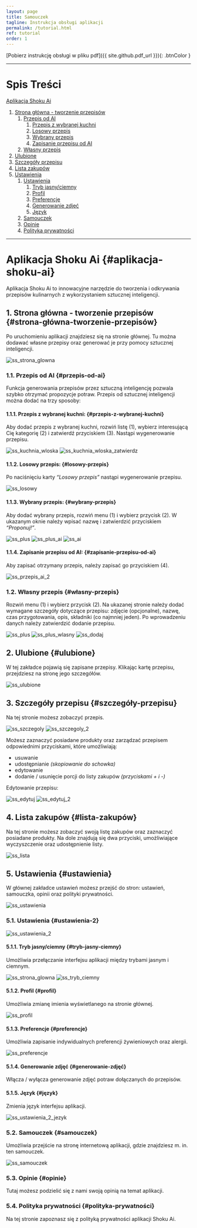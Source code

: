 ```yaml
---
layout: page
title: Samouczek
tagline: Instrukcja obsługi aplikacji
permalink: /tutorial.html
ref: tutorial
order: 1
---
```


[Pobierz instrukcję obsługi w pliku pdf]({{ site.github.pdf_url }}){: .btnColor }

* * *

# Spis Treści

[Aplikacja Shoku Ai](#aplikacja-shoku-ai)  
1. [Strona główna - tworzenie przepisów](#strona-główna-tworzenie-przepisów)  
    1. [Przepis od AI](#przepis-od-ai)  
        1. [Przepis z wybranej kuchni](#przepis-z-wybranej-kuchni)  
        2. [Losowy przepis](#losowy-przepis)  
        3. [Wybrany przepis](#wybrany-przepis)  
        4. [Zapisanie przepisu od AI](#zapisanie-przepisu-od-ai)  
    2. [Własny przepis](#własny-przepis)  
2. [Ulubione](#ulubione)  
3. [Szczegóły przepisu](#szczegóły-przepisu)  
4. [Lista zakupów](#lista-zakupów)  
5. [Ustawienia](#ustawienia)
    1. [Ustawienia](#ustawienia-2)
        1. [Tryb jasny/ciemny](#tryb-jasny-ciemny)  
        2. [Profil](#profil)  
        3. [Preferencje](#preferencje)  
        4. [Generowanie zdjęć](#generowanie-zdjęć)  
        5. [Język](#język)  
    2. [Samouczek](#samouczek) 
    3. [Opinie](#opinie)
    4. [Polityka prywatności](#polityka-prywatności) 

* * *

# Aplikacja Shoku Ai {#aplikacja-shoku-ai}
Aplikacja Shoku Ai to innowacyjne narzędzie do tworzenia i odkrywania przepisów kulinarnych z wykorzystaniem sztucznej inteligencji.

## 1. Strona główna - tworzenie przepisów {#strona-główna-tworzenie-przepisów}
Po uruchomieniu aplikacji znajdziesz się na stronie głównej. Tu można dodawać własne przepisy oraz
generować je przy pomocy sztucznej inteligencji.

![ss_strona_glowna](/assets/images/ss_strona_glowna2.jpg)

### 1.1. Przepis od AI {#przepis-od-ai}
Funkcja generowania przepisów przez sztuczną inteligencję pozwala szybko otrzymać propozycje potraw. Przepis od sztucznej inteligencji można dodać na trzy sposoby:

#### 1.1.1. Przepis z wybranej kuchni: {#przepis-z-wybranej-kuchni}
Aby dodać przepis z wybranej kuchni, rozwiń listę (1), wybierz interesującą Cię kategorię (2) i zatwierdź przyciskiem (3). Nastąpi wygenerowanie przepisu.

![ss_kuchnia_wloska](/assets/images/ss_kuchnia_wloska.jpg)
![ss_kuchnia_wloska_zatwierdz](/assets/images/ss_kuchnia_wloska_zatwierdz.jpg)

#### 1.1.2. Losowy przepis: {#losowy-przepis}
Po naciśnięciu karty _“Losowy przepis”_ nastąpi wygenerowanie przepisu.

![ss_losowy](/assets/images/ss_losowy.jpg)

#### 1.1.3. Wybrany przepis: {#wybrany-przepis}
Aby dodać wybrany przepis, rozwiń menu (1) i wybierz przycisk (2). W ukazanym oknie należy wpisać nazwę i zatwierdzić przyciskiem _“Proponuj!”_.

![ss_plus](/assets/images/ss_plus.jpg)
![ss_plus_ai](/assets/images/ss_plus_ai.jpg)
![ss_ai](/assets/images/ss_ai.jpg)

#### 1.1.4. Zapisanie przepisu od AI: {#zapisanie-przepisu-od-ai}
Aby zapisać otrzymany przepis, należy zapisać go przyciskiem (4).

![ss_przepis_ai_2](/assets/images/ss_przepis_ai_2.jpg)

### 1.2. Własny przepis {#własny-przepis}
Rozwiń menu (1) i wybierz przycisk (2). Na ukazanej stronie należy dodać wymagane szczegóły dotyczące przepisu: zdjęcie (opcjonalne), nazwę, czas przygotowania, opis, składniki (co najmniej jeden). Po wprowadzeniu danych należy zatwierdzić dodanie przepisu. 

![ss_plus](/assets/images/ss_plus.jpg)
![ss_plus_wlasny](/assets/images/ss_plus_wlasny.jpg)
![ss_dodaj](/assets/images/ss_dodaj.jpg)

## 2. Ulubione {#ulubione}
W tej zakładce pojawią się zapisane przepisy. Klikając kartę przepisu, przejdziesz na stronę jego szczegółów.

![ss_ulubione](/assets/images/ss_ulubione.jpg)

## 3. Szczegóły przepisu {#szczegóły-przepisu}
Na tej stronie możesz zobaczyć przepis.

![ss_szczegoly](/assets/images/ss_szczegoly.jpg)
![ss_szczegoly_2](/assets/images/ss_szczegoly_2.jpg)

Możesz zaznaczyć posiadane produkty oraz zarządzać
przepisem odpowiednimi przyciskami, które umożliwiają:
- usuwanie
- udostępnianie _(skopiowanie do schowka)_
- edytowanie
- dodanie / usunięcie porcji do listy zakupów _(przyciskami + i -)_

Edytowanie przepisu:

![ss_edytuj](/assets/images/ss_edytuj.jpg)
![ss_edytuj_2](/assets/images/ss_edytuj_2.jpg)

## 4. Lista zakupów {#lista-zakupów}
Na tej stronie możesz zobaczyć swoją listę zakupów oraz zaznaczyć posiadane produkty. Na dole znajdują się dwa przyciski, umożliwiające wyczyszczenie oraz udostępnienie listy.

![ss_lista](/assets/images/ss_lista.jpg)

## 5. Ustawienia {#ustawienia}
W głównej zakładce ustawień możesz przejść do stron: ustawień, samouczka, opinii oraz polityki prywatności.

![ss_ustawienia](/assets/images/ss_ustawienia.jpg)

### 5.1. Ustawienia {#ustawienia-2}

![ss_ustawienia_2](/assets/images/ss_ustawienia_2.jpg)

#### 5.1.1. Tryb jasny/ciemny {#tryb-jasny-ciemny}
Umożliwia przełączanie interfejsu aplikacji między trybami jasnym i ciemnym.

![ss_strona_glowna](/assets/images/ss_strona_glowna.jpg)
![ss_tryb_ciemny](/assets/images/ss_tryb_ciemny.jpg)

#### 5.1.2. Profil {#profil}
Umożliwia zmianę imienia wyświetlanego na stronie głównej.

![ss_profil](/assets/images/ss_profil.jpg)

#### 5.1.3. Preferencje {#preferencje}
Umożliwia zapisanie indywidualnych preferencji żywieniowych oraz alergii.

![ss_preferencje](/assets/images/ss_preferencje.jpg)

#### 5.1.4. Generowanie zdjęć {#generowanie-zdjęć}
Włącza / wyłącza generowanie zdjęć potraw dołączanych do przepisów.

#### 5.1.5. Język {#język}
Zmienia język interfejsu aplikacji.

![ss_ustawienia_2_jezyk](/assets/images/ss_ustawienia_2_jezyk.jpg)

### 5.2. Samouczek {#samouczek}
Umożliwia przejście na stronę internetową aplikacji, gdzie znajdziesz m. in. ten samouczek.

![ss_samouczek](/assets/images/ss_samouczek.jpg)

### 5.3. Opinie {#opinie}
Tutaj możesz podzielić się z nami swoją opinią na temat aplikacji.

### 5.4. Polityka prywatności {#polityka-prywatności}
Na tej stronie zapoznasz się z polityką prywatności aplikacji Shoku Ai.
